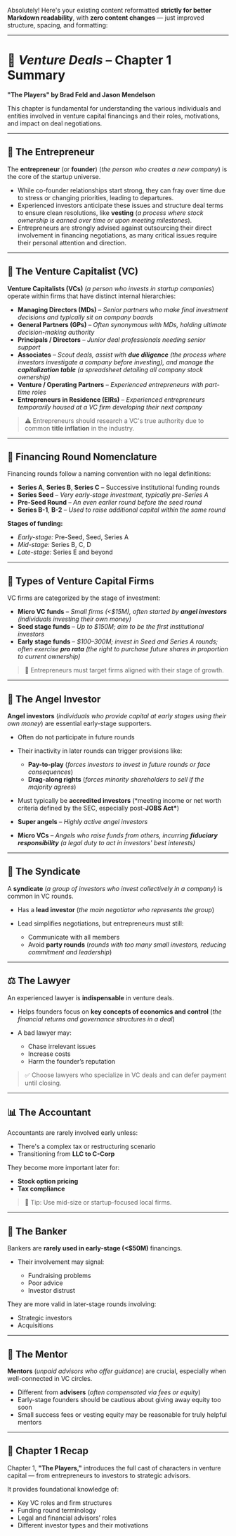 Absolutely! Here's your existing content reformatted **strictly for better Markdown readability**, with **zero content changes** — just improved structure, spacing, and formatting:

---

# 📘 _Venture Deals_ – Chapter 1 Summary

**"The Players" by Brad Feld and Jason Mendelson**

This chapter is fundamental for understanding the various individuals and entities involved in venture capital financings and their roles, motivations, and impact on deal negotiations.

---

## 👤 The Entrepreneur

The **entrepreneur** (or **founder**) (_the person who creates a new company_) is the core of the startup universe.

- While co-founder relationships start strong, they can fray over time due to stress or changing priorities, leading to departures.
- Experienced investors anticipate these issues and structure deal terms to ensure clean resolutions, like **vesting** (_a process where stock ownership is earned over time or upon meeting milestones_).
- Entrepreneurs are strongly advised against outsourcing their direct involvement in financing negotiations, as many critical issues require their personal attention and direction.

---

## 💼 The Venture Capitalist (VC)

**Venture Capitalists (VCs)** (_a person who invests in startup companies_) operate within firms that have distinct internal hierarchies:

- **Managing Directors (MDs)** – _Senior partners who make final investment decisions and typically sit on company boards_
- **General Partners (GPs)** – _Often synonymous with MDs, holding ultimate decision-making authority_
- **Principals / Directors** – _Junior deal professionals needing senior support_
- **Associates** – _Scout deals, assist with **due diligence** (the process where investors investigate a company before investing), and manage the **capitalization table** (a spreadsheet detailing all company stock ownership)_
- **Venture / Operating Partners** – _Experienced entrepreneurs with part-time roles_
- **Entrepreneurs in Residence (EIRs)** – _Experienced entrepreneurs temporarily housed at a VC firm developing their next company_

> ⚠️ Entrepreneurs should research a VC's true authority due to common **title inflation** in the industry.

---

## 💸 Financing Round Nomenclature

Financing rounds follow a naming convention with no legal definitions:

- **Series A**, **Series B**, **Series C** – Successive institutional funding rounds
- **Series Seed** – _Very early-stage investment, typically pre-Series A_
- **Pre-Seed Round** – _An even earlier round before the seed round_
- **Series B-1**, **B-2** – _Used to raise additional capital within the same round_

**Stages of funding:**

- _Early-stage:_ Pre-Seed, Seed, Series A
- _Mid-stage:_ Series B, C, D
- _Late-stage:_ Series E and beyond

---

## 🏢 Types of Venture Capital Firms

VC firms are categorized by the stage of investment:

- **Micro VC funds** – _Small firms (<\$15M), often started by **angel investors** (individuals investing their own money)_
- **Seed stage funds** – _Up to \$150M; aim to be the first institutional investors_
- **Early stage funds** – _\$100–300M; invest in Seed and Series A rounds; often exercise **pro rata** (the right to purchase future shares in proportion to current ownership)_

> 🎯 Entrepreneurs must target firms aligned with their stage of growth.

---

## 👼 The Angel Investor

**Angel investors** (_individuals who provide capital at early stages using their own money_) are essential early-stage supporters.

- Often do not participate in future rounds
- Their inactivity in later rounds can trigger provisions like:

  - **Pay-to-play** (_forces investors to invest in future rounds or face consequences_)
  - **Drag-along rights** (_forces minority shareholders to sell if the majority agrees_)

- Must typically be **accredited investors** (\*meeting income or net worth criteria defined by the SEC, especially post-**JOBS Act\***)
- **Super angels** – _Highly active angel investors_
- **Micro VCs** – _Angels who raise funds from others, incurring **fiduciary responsibility** (a legal duty to act in investors' best interests)_

---

## 🤝 The Syndicate

A **syndicate** (_a group of investors who invest collectively in a company_) is common in VC rounds.

- Has a **lead investor** (_the main negotiator who represents the group_)
- Lead simplifies negotiations, but entrepreneurs must still:

  - Communicate with all members
  - Avoid **party rounds** (_rounds with too many small investors, reducing commitment and leadership_)

---

## ⚖️ The Lawyer

An experienced lawyer is **indispensable** in venture deals.

- Helps founders focus on **key concepts of economics and control** (_the financial returns and governance structures in a deal_)
- A bad lawyer may:

  - Chase irrelevant issues
  - Increase costs
  - Harm the founder’s reputation

> ✅ Choose lawyers who specialize in VC deals and can defer payment until closing.

---

## 📊 The Accountant

Accountants are rarely involved early unless:

- There's a complex tax or restructuring scenario
- Transitioning from **LLC to C-Corp**

They become more important later for:

- **Stock option pricing**
- **Tax compliance**

> 📍 Tip: Use mid-size or startup-focused local firms.

---

## 🏦 The Banker

Bankers are **rarely used in early-stage (<\$50M)** financings.

- Their involvement may signal:

  - Fundraising problems
  - Poor advice
  - Investor distrust

They are more valid in later-stage rounds involving:

- Strategic investors
- Acquisitions

---

## 🧓 The Mentor

**Mentors** (_unpaid advisors who offer guidance_) are crucial, especially when well-connected in VC circles.

- Different from **advisers** (_often compensated via fees or equity_)
- Early-stage founders should be cautious about giving away equity too soon
- Small success fees or vesting equity may be reasonable for truly helpful mentors

---

## 🧾 Chapter 1 Recap

Chapter 1, **"The Players,"** introduces the full cast of characters in venture capital — from entrepreneurs to investors to strategic advisors.

It provides foundational knowledge of:

- Key VC roles and firm structures
- Funding round terminology
- Legal and financial advisors’ roles
- Different investor types and their motivations
